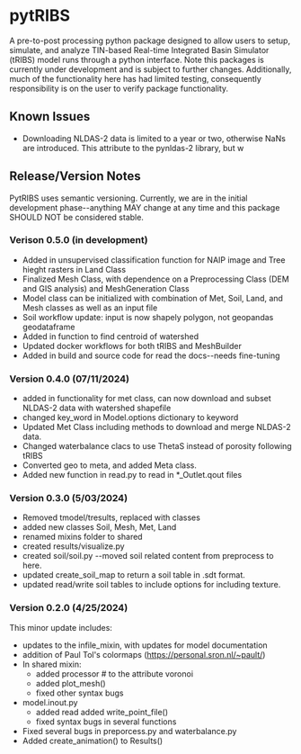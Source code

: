 # pytRIBS
A pre-to-post processing python package designed to allow users to setup, simulate, and analyze TIN-based Real-time Integrated Basin Simulator (tRIBS) model runs through a python interface.
Note this packages is currently under development and is subject to further changes. Additionally, much of the functionality here has had limited testing, consequently responsibility is on the user to verify package functionality. 

## Known Issues
* Downloading NLDAS-2 data is limited to a year or two, otherwise NaNs are introduced. This attribute to the pynldas-2 library, but w

## Release/Version Notes
PytRIBS uses semantic versioning. Currently, we are in the initial development phase--anything MAY change at any time and
this package SHOULD NOT be considered stable.
### Verison 0.5.0 (in development)
* Added in unsupervised classification function for NAIP image and Tree hieght rasters in Land Class
* Finalized Mesh Class, with dependence on a Preprocessing Class (DEM and GIS analysis) and MeshGeneration Class
* Model class can be initialized with combination of Met, Soil, Land, and Mesh classes as well as an input file
* Soil workflow update: input is now shapely polygon, not geopandas geodataframe
* Added in function to find centroid of watershed
* Updated docker workflows for both tRIBS and MeshBuilder
* Added in build and source code for read the docs--needs fine-tuning
### Version 0.4.0 (07/11/2024)
* added in functionality for met class, can now download and subset NLDAS-2 data with watershed shapefile
* changed key_word in Model.options dictionary to keyword
* Updated Met Class including methods to download and merge NLDAS-2 data.
* Changed waterbalance clacs to use ThetaS instead of porosity following tRIBS
* Converted geo to meta, and added Meta class.
* Added new function in read.py to read in *_Outlet.qout files
### Version 0.3.0 (5/03/2024)
* Removed tmodel/tresults, replaced with classes
* added new classes Soil, Mesh, Met, Land
* renamed mixins folder to shared
* created results/visualize.py
* created soil/soil.py --moved soil related content from preprocess to here.
* updated create_soil_map to return a soil table in .sdt format.
* updated read/write soil tables to include options for including texture.
### Version 0.2.0 (4/25/2024)
This minor update includes:
* updates to the infile_mixin, with updates for 
model documentation
* addition of Paul Tol's colormaps (https://personal.sron.nl/~pault/)
* In shared mixin:
  * added processor # to the attribute voronoi
  * added plot_mesh()
  * fixed other syntax bugs
* model.inout.py
  * added read added write_point_file()
  * fixed syntax bugs in several functions
* Fixed several bugs in preporcess.py and waterbalance.py
* Added create_animation() to Results()
